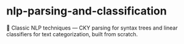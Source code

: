 # nlp-parsing-and-classification
🧩 Classic NLP techniques — CKY parsing for syntax trees and linear classifiers for text categorization, built from scratch.
